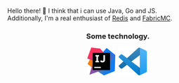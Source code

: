 Hello there! 👋 I think that i can use Java, Go and JS. <br>
Additionally, I'm a real enthusiast of <a href="https://redis.io/">Redis</a> and <a href="https://fabricmc.net/">FabricMC</a>. 

<div align="center">
    <h3>Some technology.</h3>
    <a href="https://www.jetbrains.com/idea/" target="_blank"><img src="idea.png" height="64" width="64"/></a>&nbsp;
    <a href="https://code.visualstudio.com/" target="_blank"><img src="code.png" height="64" width="64"/></a>&nbsp;
</div>
<!-- **https://github.com/USERNAME.png** -->
